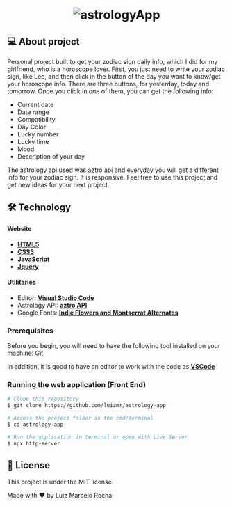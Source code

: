 <h1 align="center">
    <img alt="astrologyApp" title="#astrologyApp" src="./assets/gif1.gif" />
</h1>

## 💻 About project

Personal project built to get your zodiac sign daily info, which I did for my girlfriend, who is a horoscope lover. First, you just need to write your zodiac sign, like Leo, and then click in the button of the day you want to know/get your horoscope info. There are three buttons, for yesterday, today and tomorrow. Once you click in one of them, you can get the following info:

-   Current date
-   Date range
-   Compatibility
-   Day Color
-   Lucky number
-   Lucky time
-   Mood
-   Description of your day

The astrology api used was aztro api and everyday you will get a different info for your zodiac sign. It is responsive. Feel free to use this project and get new ideas for your next project.

## 🛠 Technology

#### **Website**

-   **[HTML5](https://developer.mozilla.org/pt-BR/docs/Web/HTML/HTML5)**
-   **[CSS3](https://www.w3schools.com/css/)**
-   **[JavaScript](https://developer.mozilla.org/pt-BR/docs/Web/JavaScript)**
-   **[Jquery](https://jquery.com/)**

#### **Utilitaries**

-   Editor: **[Visual Studio Code](https://code.visualstudio.com/)**
-   Astrology API: **[aztro API](https://aztro.readthedocs.io/en/latest/)**
-   Google Fonts: **[Indie Flowers and Montserrat Alternates](https://fonts.googleapis.com/css2?family=Indie+Flower&family=Montserrat+Alternates:wght@400;500;700&display=swap)**

### Prerequisites

Before you begin, you will need to have the following tool installed on your machine:
[Git](https://git-scm.com)

In addition, it is good to have an editor to work with the code as **[VSCode](https://code.visualstudio.com/)**

### Running the web application (Front End)

```bash
# Clone this repository
$ git clone https://github.com/luizmr/astrology-app

# Access the project folder in the cmd/terminal
$ cd astrology-app

# Run the application in terminal or open with Live Server
$ npx http-server
```

## 📝 License

This project is under the MIT license.

Made with ❤️ by Luiz Marcelo Rocha
